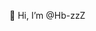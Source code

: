 👋 Hi, I’m @Hb-zzZ

<!---
Hb-zzZ/Hb-zzZ is a ✨ special ✨ repository because its `README.md` (this file) appears on your GitHub profile.
You can click the Preview link to take a look at your changes.
--->

